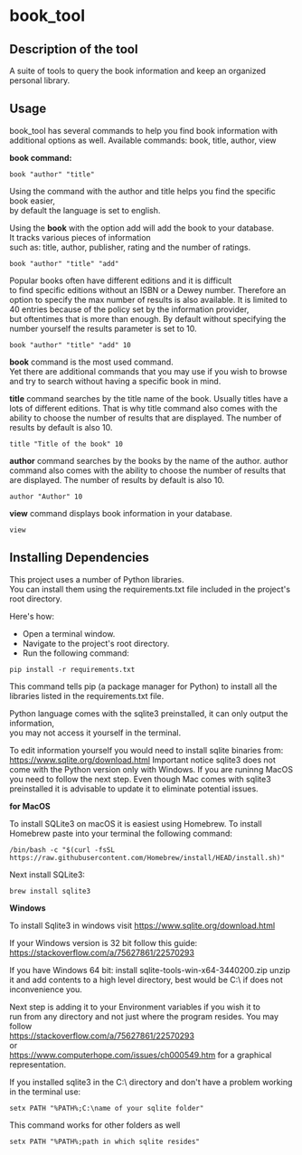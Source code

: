 # book_tool

## Description of the tool

A suite of tools to query the book information and keep an organized personal library.

## Usage

book_tool has several commands to help you find book information with additional options as well.
Available commands: book, title, author, view

**book command:**  
```terminal
book "author" "title"
```

Using the command with the author and title helps you find the specific book easier,  
by default the language is set to english.

Using the **book** with the option add will add the book to your database.  
It tracks various pieces of information   
such as: title, author, publisher, rating and the number of ratings.  
```terminal
book "author" "title" "add"
```

Popular books often have different editions and it is difficult   
to find specific editions without an ISBN or a Dewey number.
Therefore an option to specify the max number of results is also available.
It is limited to 40 entries because of the policy set by the information provider,   
but oftentimes that is more than enough.
By default without specifying the number yourself the results parameter is set to 10.  
```terminal
book "author" "title" "add" 10
```

**book** command is the most used command.  
Yet there are additional commands that you may use if you wish to browse  
and try to search without having a specific book in mind.

**title** command searches by the title name of the book. Usually titles have a lots of different editions.
That is why title command also comes with the ability to choose the number of results that are displayed.
The number of results by default is also 10.  
```terminal
title "Title of the book" 10
```

**author** command searches by the books by the name of the author.
author command also comes with the ability to choose the number of results that are displayed.
The number of results by default is also 10.  
```terminal
author "Author" 10
```

**view** command displays book information in your database.  
```terminal
view
```

## Installing Dependencies

This project uses a number of Python libraries.   
You can install them using the requirements.txt file included in the project's root directory.  

Here's how:  
- Open a terminal window.  
- Navigate to the project's root directory.  
- Run the following command:

```terminal
pip install -r requirements.txt
```

This command tells pip (a package manager for Python) to install all the libraries listed in the requirements.txt file.

Python language comes with the sqlite3 preinstalled, it can only output the information,  
you may not access it yourself in the terminal.

To edit information yourself you would need to install sqlite binaries from:
https://www.sqlite.org/download.html
Important notice sqlite3 does not come with the Python version only with Windows.
If you are runinng MacOS you need to follow the next step.
Even though Mac comes with sqlite3 preinstalled it is advisable to update it to eliminate potential issues.

**for MacOS**

To install SQLite3 on macOS it is easiest using Homebrew.
To install Homebrew paste into your terminal the following command:
```terminal
/bin/bash -c "$(curl -fsSL https://raw.githubusercontent.com/Homebrew/install/HEAD/install.sh)"
```

Next install SQLite3:
```terminal
brew install sqlite3
```

**Windows**  

To install Sqlite3 in windows visit
https://www.sqlite.org/download.html

If your Windows version is 32 bit follow this guide:
https://stackoverflow.com/a/75627861/22570293

If you have Windows 64 bit:
install sqlite-tools-win-x64-3440200.zip
unzip it and add contents to a high level directory, best would be C:\ if does not inconvenience you.

Next step is adding it to your Environment variables if you wish it to   
run from any directory and not just where the program resides.
You may follow   
https://stackoverflow.com/a/75627861/22570293  
or   
https://www.computerhope.com/issues/ch000549.htm for a graphical representation.

If you installed sqlite3 in the C:\ directory and don't have a problem working in the terminal
use:
```terminal
setx PATH "%PATH%;C:\name of your sqlite folder"
```
This command works for other folders as well
```terminal
setx PATH "%PATH%;path in which sqlite resides"
```


